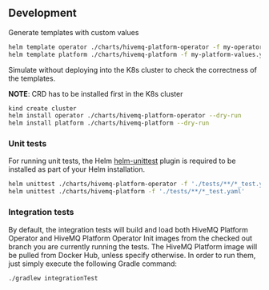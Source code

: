 ## Development

Generate templates with custom values

```bash
helm template operator ./charts/hivemq-platform-operator -f my-operator-values.yaml
helm template platform ./charts/hivemq-platform -f my-platform-values.yaml
```

Simulate without deploying into the K8s cluster to check the correctness of the templates.

**NOTE**: CRD has to be installed first in the K8s cluster

```bash
kind create cluster
helm install operator ./charts/hivemq-platform-operator --dry-run
helm install platform ./charts/hivemq-platform --dry-run 
```

### Unit tests
For running unit tests, the Helm [helm-unittest](https://github.com/helm-unittest/helm-unittest?tab=readme-ov-file#helm-unittest) plugin is required to be installed as part of your Helm installation.

```bash
helm unittest ./charts/hivemq-platform-operator -f './tests/**/*_test.yaml'
helm unittest ./charts/hivemq-platform -f './tests/**/*_test.yaml'
```

### Integration tests

By default, the integration tests will build and load both HiveMQ Platform Operator and HiveMQ Platform Operator Init images from the checked out branch you are currently running the tests. The HiveMQ Platform image will be pulled from Docker Hub, unless specify otherwise.
In order to run them, just simply execute the following Gradle command:

```bash
./gradlew integrationTest
```
